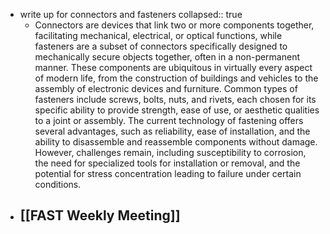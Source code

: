 - write up for connectors and fasteners
  collapsed:: true
	- Connectors are devices that link two or more components together, facilitating mechanical, electrical, or optical functions, while fasteners are a subset of connectors specifically designed to mechanically secure objects together, often in a non-permanent manner. These components are ubiquitous in virtually every aspect of modern life, from the construction of buildings and vehicles to the assembly of electronic devices and furniture. Common types of fasteners include screws, bolts, nuts, and rivets, each chosen for its specific ability to provide strength, ease of use, or aesthetic qualities to a joint or assembly. The current technology of fastening offers several advantages, such as reliability, ease of installation, and the ability to disassemble and reassemble components without damage. However, challenges remain, including susceptibility to corrosion, the need for specialized tools for installation or removal, and the potential for stress concentration leading to failure under certain conditions.
- [[FAST Weekly Meeting]]
	-
